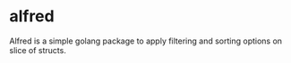 # alfred

Alfred is a simple golang package to apply filtering and sorting options on slice of structs.
